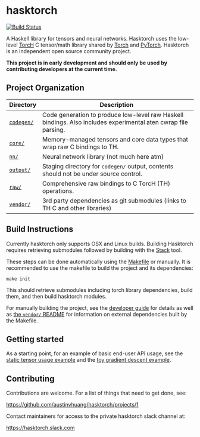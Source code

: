 # hasktorch

[![Build Status](https://circleci.com/gh/austinvhuang/hasktorch/tree/master.svg?style=shield&circle-token=9455d7cc953a58204f4d8dd683e9fa03fd5b2744)](https://circleci.com/gh/austinvhuang/hasktorch/tree/master)

A Haskell library for tensors and neural networks. Hasktorch uses the low-level
[TorcH](https://github.com/pytorch/pytorch/tree/master/aten/src/TH) C
tensor/math library shared by [Torch](http://torch.ch/) and
[PyTorch](http://pytorch.org/). Hasktorch is an independent open source
community project.

**This project is in early development and should only be used by contributing
developers at the current time.**

## Project Organization

| Directory | Description |
| --------- | ----------- |
| [`codegen/`][codegen] | Code generation to produce low-level raw Haskell bindings. Also includes experimental aten cwrap file parsing.
| [`core/`][core] | Memory-managed tensors and core data types that wrap raw C bindings to TH.
| [`nn/`][nn] | Neural network library (not much here atm)
| [`output/`][output] | Staging directory for `codegen/` output, contents should not be under source control.
| [`raw/`][raw] | Comprehensive raw bindings to C TorcH (TH) operations.
| [`vendor/`][vendor] | 3rd party dependencies as git submodules (links to TH C and other libraries)

## Build Instructions 

Currently hasktorch only supports OSX and Linux builds. Building Hasktorch
requires retrieving submodules followed by building with the
[Stack](https://docs.haskellstack.org/en/stable/README/) tool.

These steps can be done automatically using the [Makefile][makefile] or
manually. It is recommended to use the makefile to build the project and its
dependencies:

```
make init
```

This should retrieve submodules including torch library dependencies, build
them, and then build hasktorch modules.

For manually building the project, see the [developer guide][developers] for
details as well as [the `vendor/` README][vendor] for information on external
dependencies built by the Makefile.

## Getting started

As a starting point, for an example of basic end-user API usage, see the [static
tensor usage
example](https://github.com/austinvhuang/hasktorch/blob/master/examples/static-tensor-usage/StaticTensorUsage.hs)
and the [toy gradient descent
example](https://github.com/austinvhuang/hasktorch/blob/master/examples/gradient-descent/GradientDescent.hs).

## Contributing

Contributions are welcome. For a list of things that need to get done, see:

https://github.com/austinvhuang/hasktorch/projects/1


Contact maintainers for access to the private hasktorch slack channel at:

https://hasktorch.slack.com 


<!-- project directory links -->
[developers]: ./DEVELOPERS.md
[makefile]: ./Makefile
[codegen]: ./codegen/
[core]: ./core/
[examples]: ./examples/
[nn]: ./nn/
[output]: ./output/
[raw]: ./raw/
[tools]: ./tools/
[vendor]: ./vendor/
